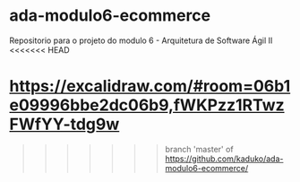 # ada-modulo6-ecommerce
Repositorio para o projeto do modulo 6 - Arquitetura de Software Ágil II
<<<<<<< HEAD

https://excalidraw.com/#room=06b1e09996bbe2dc06b9,fWKPzz1RTwzFWfYY-tdg9w
=======
>>>>>>> branch 'master' of https://github.com/kaduko/ada-modulo6-ecommerce/
